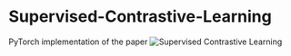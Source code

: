 # Supervised-Contrastive-Learning
PyTorch implementation of the paper ![Supervised Contrastive Learning](https://arxiv.org/abs/2004.11362)
